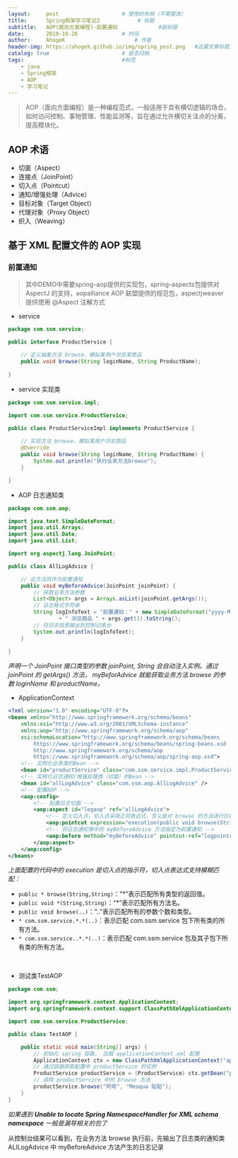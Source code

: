 ```yaml
---
layout:     post                    # 使用的布局（不需要改）
title:      Spring框架学习笔记2            # 标题 
subtitle:   AOP(面向方面编程)-前置通知             #副标题
date:       2019-10-20              # 时间
author:     AhogeK                      # 作者
header-img: https://ahogek.github.io/img/spring_post.png   #这篇文章标题背景图片
catalog: true                       # 是否归档
tags:                               #标签
    - java
    - Spring框架
    - AOP
    - 学习笔记
---
```


> AOP（面向方面编程）是一种编程范式，一般适用于具有横切逻辑的场合，如何访问控制、事物管理、性能监测等，旨在通过允许横切关注点的分离，提高模块化。

## AOP 术语
  * 切面（Aspect）
  * 连接点（JoinPoint）
  * 切入点（Pointcut）
  * 通知/增强处理（Advice）
  * 目标对象（Target Object）
  * 代理对象（Proxy Object）
  * 织入（Weaving）

## 基于 XML 配置文件的 AOP 实现
### 前置通知
> 其中DEMO中需要spring-aop提供的实现包，spring-aspects包提供对 AspectJ 的支持，aopalliance AOP 联盟提供的规范包，aspectjweaver 提供使用 @Aspect 注解方式

* service

```java
package com.ssm.service;

public interface ProductService {
	
	// 定义抽象方法 browse，模拟某用户浏览某商品
	public void browse(String loginName, String ProductName);
	
}
```
* service 实现类

```java
package com.ssm.service.impl;

import com.ssm.service.ProductService;

public class ProductServiceImpl implements ProductService {
	
	// 实现方法 browse，模拟某用户浏览商品
	@Override
	public void browse(String loginName, String ProductName) {
		System.out.println("执行业务方法browse");
	}

}
```

* AOP 日志通知类

```java
package com.ssm.aop;

import java.text.SimpleDateFormat;
import java.util.Arrays;
import java.util.Date;
import java.util.List;

import org.aspectj.lang.JoinPoint;

public class AllLogAdvice {

	// 此方法将作为前置通知
	public void myBeforeAdvice(JoinPoint joinPoint) {
		// 获取业务方法参数
		List<Object> args = Arrays.asList(joinPoint.getArgs());
		// 日志格式字符串
		String logInfoText = "前置通知：" + new SimpleDateFormat("yyyy-MM-dd HH:mm:ss").format(new Date()) + " " + args.get(0).toString()
				+ " 浏览商品 " + args.get(1).toString();
		// 将日志信息输出到控制记录台
		System.out.println(logInfoText);
	}
	
}
```

*声明一个 JoinPoint 接口类型的参数 joinPoint, String 会自动注入实例。通过 joinPoint 的 getArgs() 方法， myBeforAdvice 就能获取业务方法 browse 的参数 loginName 和 productName。*

* ApplicationContext

```xml
<?xml version="1.0" encoding="UTF-8"?>
<beans xmlns="http://www.springframework.org/schema/beans"
    xmlns:xsi="http://www.w3.org/2001/XMLSchema-instance"
    xmlns:aop="http://www.springframework.org/schema/aop"
    xsi:schemaLocation="http://www.springframework.org/schema/beans
        https://www.springframework.org/schema/beans/spring-beans.xsd
        http://www.springframework.org/schema/aop
        https://www.springframework.org/schema/aop/spring-aop.xsd">
	<!-- 实例化业务类的Bean -->
	<bean id="productService" class="com.ssm.service.impl.ProductServiceImpl" />
	<!-- 实例化日志通知/增强处理类（切面）的Bean -->
	<bean id="allLogAdvice" class="com.ssm.aop.AllLogAdvice" />
	<!-- 配置AOP -->
	<aop:config>
		<!-- 配置日志切面 -->
		<aop:aspect id="logaop" ref="allLogAdvice">
			<!-- 定义切入点，切入点采用正则表达式，含义是对 browse 的方法进行拦截 -->
			<aop:pointcut expression="execution(public void browse(String,String))" id="logpointcut"/>
			<!-- 将日志通知类中的 myBeforeAdvice 方法指定为前置通知 -->
			<aop:before method="myBeforeAdvice" pointcut-ref="logpointcut"/>
		</aop:aspect>
	</aop:config>
</beans>
```

*上面配置的代码中的 execution 是切入点的指示符，切入点表达式支持模糊匹配：*
* ``public * browse(String,String)``：“*”表示匹配所有类型的返回值。
* ``public void *(String,String)``：“*”表示匹配所有方法名。
* ``public void browse(..)``：“..”表示匹配所有的参数个数和类型。
* ``* com.ssm.service.*.*(..)``：表示匹配 com.ssm.service 包下所有类的所有方法。
* ``* com.ssm.service..*.*(..)``：表示匹配 com.ssm.service 包及其子包下所有类的所有方法。

<br>

* 测试类TestAOP

```java
package com.ssm;

import org.springframework.context.ApplicationContext;
import org.springframework.context.support.ClassPathXmlApplicationContext;

import com.ssm.service.ProductService;

public class TestAOP {

	public static void main(String[] args) {
		// 初始化 spring 容器， 加载 applicationContext.xml 配置
		ApplicationContext ctx = new ClassPathXmlApplicationContext("applicationContext.xml");
		// 通过容器获取配置中 productService 的实例
		ProductService productService = (ProductService) ctx.getBean("productService");
		// 调用 productService 中的 browse 方法
		productService.browse("阿夸", "Meaqua 贴贴");
	}
}
```

*如果遇到 **Unable to locate Spring NamespaceHandler for XML schema namespace** 一般是漏导相关的包了*

从控制台结果可以看到，在业务方法 browse 执行前，先输出了日志类的通知类 ALlLogAdvice 中 myBeforeAdvice 方法产生的日志记录